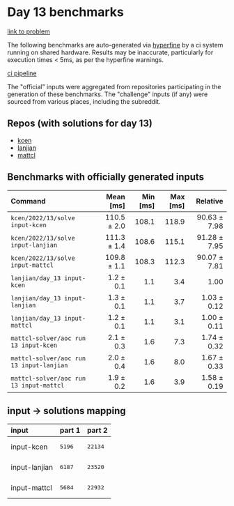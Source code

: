 # Day 13 benchmarks

[link to problem](http://adventofcode.com/2022/day/13)

The following benchmarks are auto-generated via [hyperfine](https://github.com/sharkdp/hyperfine) by a ci system running on shared hardware. Results may be inaccurate, particularly for execution times < 5ms, as per the hyperfine warnings.

[ci pipeline](http://ci.papercode.net:8080/teams/aoc2022/pipelines/aoc-compare-2022)

The "official" inputs were aggregated from repositories participating in the generation of these benchmarks. The "challenge" inputs (if any) were sourced from various places, including the subreddit.

## Repos (with solutions for day 13)


- [kcen](https://github.com/kcen/AdventOfCode)
- [lanjian](https://github.com/LanJian/aoc-2022)
- [mattcl](https://github.com/mattcl/aoc2022)

## Benchmarks with officially generated inputs
| Command | Mean [ms] | Min [ms] | Max [ms] | Relative |
|:---|---:|---:|---:|---:|
| `kcen/2022/13/solve input-kcen` | 110.5 ± 2.0 | 108.1 | 118.9 | 90.63 ± 7.98 |
| `kcen/2022/13/solve input-lanjian` | 111.3 ± 1.4 | 108.6 | 115.1 | 91.28 ± 7.95 |
| `kcen/2022/13/solve input-mattcl` | 109.8 ± 1.1 | 108.3 | 112.3 | 90.07 ± 7.81 |
| `lanjian/day_13 input-kcen` | 1.2 ± 0.1 | 1.1 | 3.4 | 1.00 |
| `lanjian/day_13 input-lanjian` | 1.3 ± 0.1 | 1.1 | 3.7 | 1.03 ± 0.12 |
| `lanjian/day_13 input-mattcl` | 1.2 ± 0.1 | 1.1 | 3.1 | 1.00 ± 0.11 |
| `mattcl-solver/aoc run 13 input-kcen` | 2.1 ± 0.3 | 1.6 | 7.3 | 1.74 ± 0.32 |
| `mattcl-solver/aoc run 13 input-lanjian` | 2.0 ± 0.4 | 1.6 | 8.0 | 1.67 ± 0.33 |
| `mattcl-solver/aoc run 13 input-mattcl` | 1.9 ± 0.2 | 1.6 | 3.9 | 1.58 ± 0.19 |

## input -> solutions mapping
|input|part 1|part 2|
|:---|:---|:---|
|input-kcen|<pre>5196</pre>|<pre>22134</pre>|
|input-lanjian|<pre>6187</pre>|<pre>23520</pre>|
|input-mattcl|<pre>5684</pre>|<pre>22932</pre>|
